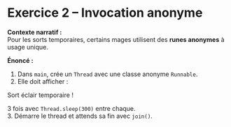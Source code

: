 # Exercice 2 – Invocation anonyme

**Contexte narratif :**  
Pour les sorts temporaires, certains mages utilisent des **runes anonymes** à usage unique.

**Énoncé :**  
1. Dans `main`, crée un `Thread` avec une classe anonyme `Runnable`.  
2. Elle doit afficher :

Sort éclair temporaire !

3 fois avec `Thread.sleep(300)` entre chaque.  
3. Démarre le thread et attends sa fin avec `join()`.

